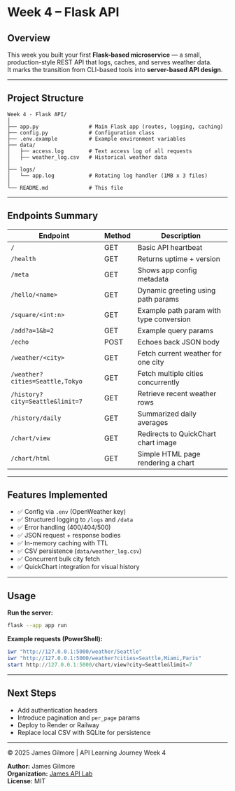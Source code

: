 # Week 4 – Flask API

## Overview
This week you built your first **Flask-based microservice** — a small, production-style REST API that logs, caches, and serves weather data.  
It marks the transition from CLI-based tools into **server-based API design**.

---

## Project Structure
```
Week 4 - Flask API/
│
├── app.py                # Main Flask app (routes, logging, caching)
├── config.py             # Configuration class
├── .env.example          # Example environment variables
├── data/
│   ├── access.log        # Text access log of all requests
│   ├── weather_log.csv   # Historical weather data
│
├── logs/
│   └── app.log           # Rotating log handler (1MB x 3 files)
│
└── README.md             # This file
```

---

## Endpoints Summary

| Endpoint | Method | Description |
|-----------|--------|-------------|
| `/` | GET | Basic API heartbeat |
| `/health` | GET | Returns uptime + version |
| `/meta` | GET | Shows app config metadata |
| `/hello/<name>` | GET | Dynamic greeting using path params |
| `/square/<int:n>` | GET | Example path param with type conversion |
| `/add?a=1&b=2` | GET | Example query params |
| `/echo` | POST | Echoes back JSON body |
| `/weather/<city>` | GET | Fetch current weather for one city |
| `/weather?cities=Seattle,Tokyo` | GET | Fetch multiple cities concurrently |
| `/history?city=Seattle&limit=7` | GET | Retrieve recent weather rows |
| `/history/daily` | GET | Summarized daily averages |
| `/chart/view` | GET | Redirects to QuickChart chart image |
| `/chart/html` | GET | Simple HTML page rendering a chart |

---

## Features Implemented
- ✅ Config via `.env` (OpenWeather key)
- ✅ Structured logging to `/logs` and `/data`
- ✅ Error handling (400/404/500)
- ✅ JSON request + response bodies
- ✅ In-memory caching with TTL
- ✅ CSV persistence (`data/weather_log.csv`)
- ✅ Concurrent bulk city fetch
- ✅ QuickChart integration for visual history

---

## Usage

**Run the server:**
```bash
flask --app app run
```

**Example requests (PowerShell):**
```powershell
iwr "http://127.0.0.1:5000/weather/Seattle"
iwr "http://127.0.0.1:5000/weather?cities=Seattle,Miami,Paris"
start http://127.0.0.1:5000/chart/view?city=Seattle&limit=7
```

---

## Next Steps
- Add authentication headers
- Introduce pagination and `per_page` params
- Deploy to Render or Railway
- Replace local CSV with SQLite for persistence

---

© 2025 James Gilmore | API Learning Journey Week 4


**Author:** James Gilmore  
**Organization:** [James API Lab](https://github.com/James-api-lab)  
**License:** MIT



